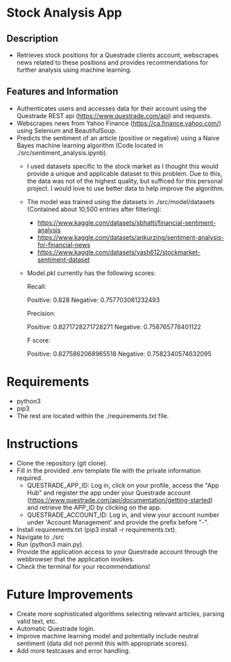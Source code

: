 # Stock Analysis App

## Description

- Retrieves stock positions for a Questrade clients account, webscrapes news related to these positions and 
provides recommendations for further analysis using machine learning.

## Features and Information

- Authenticates users and accesses data for their account using the Questrade REST api (https://www.questrade.com/api) and requests.
- Webscrapes news from Yahoo Finance (https://ca.finance.yahoo.com/) using Selenium and BeautifulSoup.
- Predicts the sentiment of an article (positive or negative) using a Naive Bayes machine learning algorithm (Code located in ./src/sentiment_analysis.ipynb).
    - I used datasets specific to the stock market as I thought this would provide a unique and applicable dataset to this problem. Due to this, the data
    was not of the highest quality, but sufficed for this personal project. I would love to use better data to help improve the algorithm.
    - The model was trained using the datasets in ./src/model/datasets (Contained about 10,500 entries after filtering): 
        - https://www.kaggle.com/datasets/sbhatti/financial-sentiment-analysis
        - https://www.kaggle.com/datasets/ankurzing/sentiment-analysis-for-financial-news
        - https://www.kaggle.com/datasets/yash612/stockmarket-sentiment-dataset
    - Model.pkl currently has the following scores:
        
        Recall:

        Positive:  0.828
        Negative:  0.757703081232493


        Precision:

        Positive:  0.8271728271728271
        Negative:  0.758765778401122


        F score:

        Positive:  0.8275862068965518
        Negative:  0.7582340574632095

# Requirements

- python3
- pip3
- The rest are located within the ./requirements.txt file.

# Instructions

- Clone the repository (git clone).
- Fill in the provided .env template file with the private information required.
    - QUESTRADE_APP_ID: Log in, click on your profile, access the "App Hub" and register the app under your 
    Questrade account (https://www.questrade.com/api/documentation/getting-started) and retrieve the APP_ID by clicking on the app.
    - QUESTRADE_ACCOUNT_ID: Log in, and view your account number under 'Account Management' and provide the prefix before "-".
- Install requirements.txt (pip3 install -r requirements.txt).
- Navigate to ./src
- Run (python3 main.py).
- Provide the application access to your Questrade account through the webbrowser that the application invokes.
- Check the terminal for your recommendations!

# Future Improvements

- Create more sophisticated algorithms selecting relevant articles, parsing valid text, etc.
- Automatic Questrade login.
- Improve machine learning model and potentially include neutral sentiment (data did not permit this with appropriate scores).
- Add more testcases and error handling.